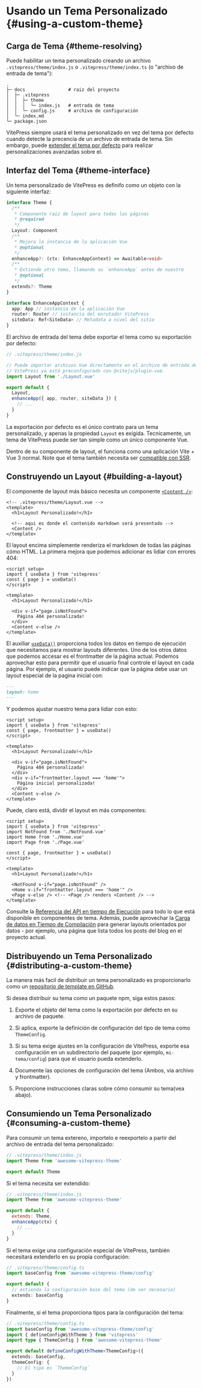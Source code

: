 # Usando un Tema Personalizado {#using-a-custom-theme}

## Carga de Tema {#theme-resolving}

Puede habilitar un tema personalizado creando un archivo `.vitepress/theme/index.js` o `.vitepress/theme/index.ts` (o "archivo de entrada de tema"):

```
.
├─ docs                # raiz del proyecto
│  ├─ .vitepress
│  │  ├─ theme
│  │  │  └─ index.js   # entrada de tema
│  │  └─ config.js     # archivo de configuración
│  └─ index.md
└─ package.json
```

VitePress siempre usará el tema personalizado en vez del tema por defecto cuando detecte la precencia de un archivo de entrada de tema. Sin embargo, puede [extender el tema por defecto](./extending-default-theme) para realizar personalizaciones avanzadas sobre el.

## Interfaz del Tema {#theme-interface}

Un tema personalizado de VitePress es definifo como un objeto con la siguiente interfaz:

```ts
interface Theme {
  /**
   * Componente raiz de layout para todas las páginas
   * @required
   */
  Layout: Component
  /**
   * Mejora la instancia de la aplicación Vue
   * @optional
   */
  enhanceApp?: (ctx: EnhanceAppContext) => Awaitable<void>
  /**
   * Extiende otro tema, llamando su `enhanceApp` antes de nuestro
   * @optional
   */
  extends?: Theme
}

interface EnhanceAppContext {
  app: App // instancia de la aplicación Vue
  router: Router // instancia del enrutador VitePress
  siteData: Ref<SiteData> // Metadata a nivel del sitio
}
```

El archivo de entrada del tema debe exportar el tema como su exportación por defecto:

```js
// .vitepress/theme/index.js

// Puede importar archivos Vue directamente en el archivo de entrada del tema
// VitePress ya está preconfigurado con @vitejs/plugin-vue.
import Layout from './Layout.vue'

export default {
  Layout,
  enhanceApp({ app, router, siteData }) {
    // ...
  }
}
```

La exportación por defecto es el único contrato para un tema personalizado, y apenas la propiedad `Layout` es exigida. Tecnicamente, un tema de VitePress puede ser tan simple como un único componente Vue.

Dentro de su componente de layout, el funciona como una aplicación Vite + Vue 3 normal. Note que el tema también necesita ser [compatible con SSR](./ssr-compat).

## Construyendo un Layout {#building-a-layout}

El componente de layout más básico necesita un componente [`<Content />`](../reference/runtime-api#content):

```vue
<!-- .vitepress/theme/Layout.vue -->
<template>
  <h1>Layout Personalizado!</h1>

  <!-- aqui es donde el contenido markdown será presentado -->
  <Content />
</template>
```

El layout encima simplemente renderiza el markdown de todas las páginas cómo HTML. La primera mejora que podemos adicionar es lidiar con errores 404:

```vue{1-4,9-12}
<script setup>
import { useData } from 'vitepress'
const { page } = useData()
</script>

<template>
  <h1>Layout Personalizado!</h1>

  <div v-if="page.isNotFound">
    Página 404 personalizada!
  </div>
  <Content v-else />
</template>
```

El auxiliar [`useData()`](../reference/runtime-api#usedata) proporciona todos los datos en tiempo de ejecución que necesitamos para mostrar layouts diferentes. Uno de los otros datos que podemos accesar es el frontmatter de la página actual. Podemos aprovechar esto para permitir que el usuario final controle el layout en cada página. Por ejemplo, el usuario puede indicar que la página debe usar un layout especial de la pagina inicial con:

```md
---
layout: home
---
```

Y podemos ajustar nuestro tema para lidiar con esto:

```vue{3,12-14}
<script setup>
import { useData } from 'vitepress'
const { page, frontmatter } = useData()
</script>

<template>
  <h1>Layout Personalizado!</h1>

  <div v-if="page.isNotFound">
    Página 404 personalizada!
  </div>
  <div v-if="frontmatter.layout === 'home'">
    Página inicial personalizada!
  </div>
  <Content v-else />
</template>
```

Puede, claro está, dividir el layout en más componentes:

```vue{3-5,12-15}
<script setup>
import { useData } from 'vitepress'
import NotFound from './NotFound.vue'
import Home from './Home.vue'
import Page from './Page.vue'

const { page, frontmatter } = useData()
</script>

<template>
  <h1>Layout Personalizado!</h1>

  <NotFound v-if="page.isNotFound" />
  <Home v-if="frontmatter.layout === 'home'" />
  <Page v-else /> <!-- <Page /> renders <Content /> -->
</template>
```

Consulte la [Referencia del API en tiempo de Ejecución](../reference/runtime-api) para todo lo que está disponible en componentes de tema. Además, puede aprovechar la [Carga de datos en Tiempo de Compilación](./data-loading) para generar layouts orientados por datos - por ejemplo, una página que lista todos los posts del blog en el proyecto actual.

## Distribuyendo un Tema Personalizado {#distributing-a-custom-theme}

La manera más facil de distribuir un tema personalizado es proporcionarlo como un [repositorio de template en GitHub](https://docs.github.com/en/repositories/creating-and-managing-repositories/creating-a-template-repository).

Si desea distribuir su tema como un paquete npm, siga estos pasos:

1. Exporte el objeto del tema como la exportación por defecto en su archivo de paquete.

2. Si aplica, exporte la definición de configuración del tipo de tema como `ThemeConfig`.

3. Si su tema exige ajustes en la configuración de VitePress, exporte esa configuración en un subdirectorio del paquete (por ejemplo, `mi-tema/config`) para que el usuario pueda extenderlo.

4. Documente las opciones de configuración del tema (Ambos, via archivo y frontmatter).

5. Proporcione instrucciones claras sobre cómo consumir su tema(vea abajo).

## Consumiendo un Tema Personalizado {#consuming-a-custom-theme}

Para consumir un tema extereno, importelo e reexportelo a partir del archivo de entrada del tema personalizado:

```js
// .vitepress/theme/index.js
import Theme from 'awesome-vitepress-theme'

export default Theme
```

Si el tema necesita ser extendido:

```js
// .vitepress/theme/index.js
import Theme from 'awesome-vitepress-theme'

export default {
  extends: Theme,
  enhanceApp(ctx) {
    // ...
  }
}
```

Si el tema exige una configuración especial de VitePress, también necesitará extenderlo en su propia configuración:

```ts
// .vitepress/theme/config.ts
import baseConfig from 'awesome-vitepress-theme/config'

export default {
  // extienda la configuración base del tema (de ser necesario)
  extends: baseConfig
}
```

Finalmente, si el tema proporciona tipos para la configuración del tema:

```ts
// .vitepress/theme/config.ts
import baseConfig from 'awesome-vitepress-theme/config'
import { defineConfigWithTheme } from 'vitepress'
import type { ThemeConfig } from 'awesome-vitepress-theme'

export default defineConfigWithTheme<ThemeConfig>({
  extends: baseConfig,
  themeConfig: {
    // El tipo es `ThemeConfig`
  }
})
```
